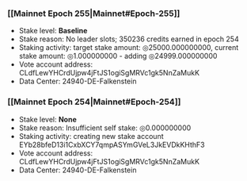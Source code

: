 ### [[Mainnet Epoch 255|Mainnet#Epoch-255]]
* Stake level: **Baseline**
* Stake reason: No leader slots; 350236 credits earned in epoch 254
* Staking activity: target stake amount: ◎25000.000000000, current stake amount: ◎1.000000000 - adding ◎24999.000000000
* Vote account address: CLdfLewYHCrdUjpw4jFtJS1ogiSgMRVc1gk5NnZaMukK
* Data Center: 24940-DE-Falkenstein
### [[Mainnet Epoch 254|Mainnet#Epoch-254]]
* Stake level: **None**
* Stake reason: Insufficient self stake: ◎0.000000000
* Staking activity: creating new stake account EYb28bfeD13i1CxbXCY7qmpASYmGVeL3JkEVDkKHthF3
* Vote account address: CLdfLewYHCrdUjpw4jFtJS1ogiSgMRVc1gk5NnZaMukK
* Data Center: 24940-DE-Falkenstein